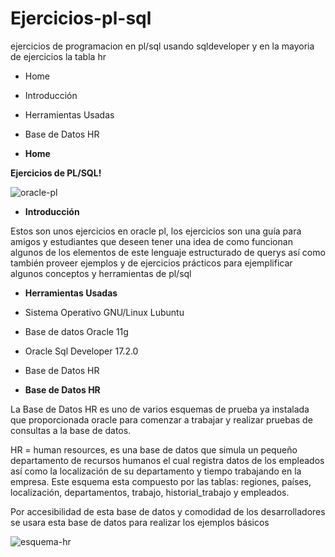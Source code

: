 # Ejercicios-pl-sql
ejercicios de programacion en pl/sql usando sqldeveloper y en la mayoria de ejercicios la tabla hr


* Home
* Introducción
* Herramientas Usadas
* Base de Datos HR

* **Home**

**Ejercicios de PL/SQL!**

![oracle-pl](http://www.ivoronline.com/Coding/Languages/PLSQL/icon.png)

* **Introducción**

Estos son unos ejercicios en oracle pl, los ejercicios son una guía para amigos y estudiantes que deseen tener una idea de como funcionan algunos de los elementos de este lenguaje estructurado de querys así como también proveer ejemplos y de ejercicios prácticos para ejemplificar algunos conceptos y herramientas de pl/sql

* **Herramientas Usadas**

* Sistema Operativo GNU/Linux Lubuntu
* Base de datos Oracle 11g
* Oracle Sql Developer 17.2.0
* Base de Datos HR

* **Base de Datos HR**

La Base de Datos HR es uno de varios esquemas de prueba ya instalada que proporcionada oracle para comenzar a trabajar y realizar pruebas de consultas a la base de datos.

HR =  human resources, es una base de datos que simula un pequeño departamento de recursos humanos el cual registra datos de los empleados así como la localización de su departamento y tiempo trabajando en la empresa.
Este esquema esta compuesto por las tablas: regiones, países, localización, departamentos, trabajo, historial_trabajo y empleados.

Por accesibilidad de esta base de datos y comodidad de los desarrolladores se usara esta base de datos para realizar los ejemplos básicos

![esquema-hr](http://orboan.com/wp-content/uploads/2013/09/hrtables.gif)




